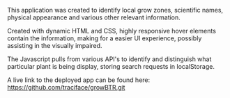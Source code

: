 This application was created to identify local grow zones, scientific names, physical appearance and various other relevant information.

Created with dynamic HTML and CSS, highly responsive hover elements contain the information, making for a easier UI experience, possibly assisting in the visually impaired.

The Javascript pulls from various API's to identify and distinguish what particular plant is being display, storing search requests in localStorage. 

A live link to the deployed app can be found here:
https://github.com/traciface/growBTR.git
